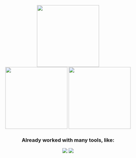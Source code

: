 <div align="center">
<img height="200" src="http://github-profile-summary-cards.vercel.app/api/cards/profile-details?username=GuiDevloper&theme=radical"/><br>
<img height="200" src="https://github-readme-stats.vercel.app/api/top-langs/?username=GuiDevloper&layout=compact&langs_count=10&theme=radical"/>
<img height="200" src="https://github-readme-stats.vercel.app/api?username=GuiDevloper&show_icons=true&theme=radical&include_all_commits=true&count_private=true&custom_title=GuiDevloper's%20GitHub%20Stats"/>

### Already worked with many tools, like:

<img src="https://skillicons.dev/icons?i=js,html,css,vue,webpack,ts,jest,git" />
<img src="https://skillicons.dev/icons?i=mysql,nodejs,py,sass,tailwind,bootstrap,selenium" />
</div>

